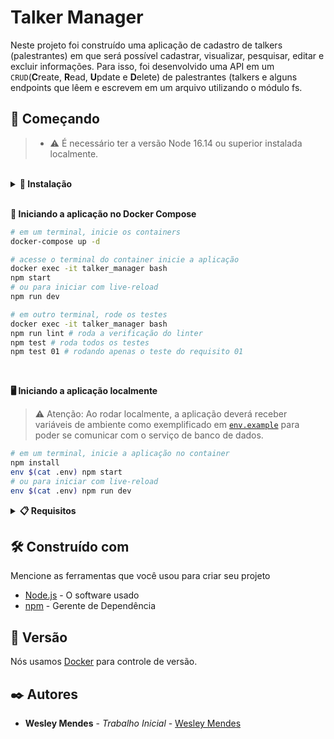 # Talker Manager

Neste projeto foi construído uma aplicação de cadastro de talkers (palestrantes) em que será possível cadastrar, visualizar, pesquisar, editar e excluir informações.
Para isso, foi desenvolvido uma API em um `CRUD`(**C**reate, **R**ead, **U**pdate e **D**elete) de palestrantes (talkers e alguns endpoints que lêem e escrevem em um arquivo utilizando o módulo fs.

## 🚀 Começando

> - ⚠️ É necessário ter a versão Node 16.14 ou superior instalada localmente.

<br />

<details>
  <summary><strong>🔧 Instalação</strong></summary>
<br />
  
1. Clone o repositório
  * `git clone git@github.com:Wesleyhmendes/talker-manager-back-end.git`.
  * Entre na pasta do repositório que você acabou de clonar:
    * `cd talker-manager-back-end`

2. Instale as dependências [**Caso existam**]
  * `npm install`

3. Crie uma branch a partir da branch `master`
  * Verifique que você está na branch `master`
    * Exemplo: `git branch`
  * Se não estiver, mude para a branch `master`
    * Exemplo: `git checkout master`
  * Agora crie uma branch com o nome desejado

<br />
</details>

<br />

**🐳 Iniciando a aplicação no Docker Compose**

```bash
# em um terminal, inicie os containers
docker-compose up -d

# acesse o terminal do container inicie a aplicação
docker exec -it talker_manager bash
npm start
# ou para iniciar com live-reload
npm run dev

# em outro terminal, rode os testes
docker exec -it talker_manager bash
npm run lint # roda a verificação do linter
npm test # roda todos os testes
npm test 01 # rodando apenas o teste do requisito 01
```
<br />


**🖥️ Iniciando a aplicação localmente**

> ⚠️ Atenção: Ao rodar localmente, a aplicação deverá receber variáveis de ambiente como exemplificado em [`env.example`](./env.example) para poder se comunicar com o serviço de banco de dados.

```bash
# em um terminal, inicie a aplicação no container
npm install
env $(cat .env) npm start
# ou para iniciar com live-reload
env $(cat .env) npm run dev
```

<details>
  <summary><strong>📋 Requisitos</strong></summary>
<br />

**1 -Crie o endpoint GET `/talker`**
<br />
<br />
**2 - Crie o endpoint GET `/talker/:id**
<br />
<br />
**3 - Crie o endpoint POST `/login**
<br />
<br />
**4 - Adicione as validações para o endpoint `/login`**
<br />
<br />
**5 - Crie o endpoint POST `/talker`**
<br />
<br />
**6 - Crie o endpoint PUT `/talker/:id`**
<br />
<br />
**7 - Crie o endpoint PUT `/talker/:id`**
<br />
<br />
**8 - Crie o endpoint GET `/talker/search` e o parâmetro de consulta `q=searchTerm`**
<br />
<br />
**9 - Crie no endpoint GET `/talker/search` o parâmetro de consulta `rate=rateNumber`**
<br />
<br />
**10 - Crie no endpoint GET `/talker/search` o parâmetro de consulta `date=watchedDate`**
<br />
<br />
**11 - Crie o endpoint PATCH `/talker/rate/:id`**
<br />
<br />
</details>


## 🛠️ Construído com

Mencione as ferramentas que você usou para criar seu projeto

* [Node.js](https://nodejs.org/docs/latest/api/) - O software usado
* [npm](https://www.npmjs.com/) - Gerente de Dependência

## 📌 Versão

Nós usamos [Docker](https://www.docker.com/) para controle de versão.

## ✒️ Autores

* **Wesley Mendes** - *Trabalho Inicial* - [Wesley Mendes](https://github.com/Wesleyhmendes)

